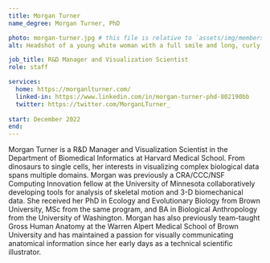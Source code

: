 ```yaml
---
title: Morgan Turner
name_degree: Morgan Turner, PhD

photo: morgan-turner.jpg # this file is relative to `assets/img/members/`
alt: Headshot of a young white woman with a full smile and long, curly brown hair. She is wearing round browline glasses and a white button-up, standing in front of a blue glass background.

job_title: R&D Manager and Visualization Scientist
role: staff

services:
  home: https://morganlturner.com/
  linked-in: https://www.linkedin.com/in/morgan-turner-phd-802190bb
  twitter: https://twitter.com/MorganLTurner_
  
start: December 2022
end:
---
```

Morgan Turner is a R&D Manager and Visualization Scientist in the Department of Biomedical Informatics at Harvard Medical School. From dinosaurs to single cells, her interests in visualizing complex biological data spans multiple domains. Morgan was previously a CRA/CCC/NSF Computing Innovation fellow at the University of Minnesota collaboratively developing tools for analysis of skeletal motion and 3-D biomechanical data. She received her PhD in Ecology and Evolutionary Biology from Brown University, MSc from the same program, and BA in Biological Anthropology from the University of Washington. Morgan has also previously team-taught Gross Human Anatomy at the Warren Alpert Medical School of Brown University and has maintained a passion for visually communicating anatomical information since her early days as a technical scientific illustrator.